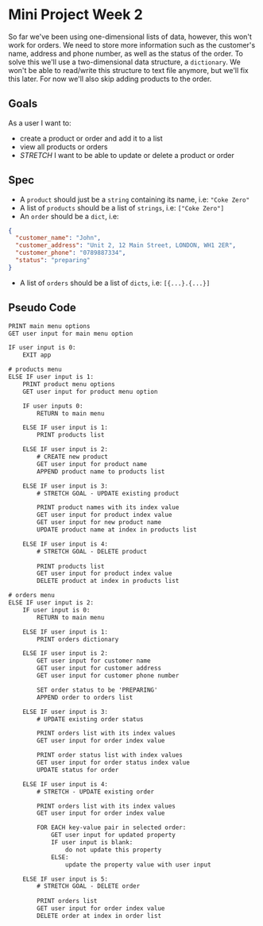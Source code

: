 # Mini Project Week 2

So far we've been using one-dimensional lists of data, however, this won't work for orders. We need to store more information such as the customer's name, address and phone number, as well as the status of the order. To solve this we'll use a two-dimensional data structure, a `dictionary`. We won't be able to read/write this structure to text file anymore, but we'll fix this later. For now we'll also skip adding products to the order.

## Goals

As a user I want to:

- create a product or order and add it to a list
- view all products or orders
- _STRETCH_ I want to be able to update or delete a product or order

## Spec

- A `product` should just be a `string` containing its name, i.e: `"Coke Zero"`
- A list of `products` should be a list of `strings`, i.e: `["Coke Zero"]`
- An `order` should be a `dict`, i.e:

```json
{
  "customer_name": "John",
  "customer_address": "Unit 2, 12 Main Street, LONDON, WH1 2ER",
  "customer_phone": "0789887334",
  "status": "preparing"
}
```

- A list of `orders` should be a list of `dicts`, i.e: `[{...}.{...}]`

## Pseudo Code

```txt
PRINT main menu options
GET user input for main menu option

IF user input is 0:
    EXIT app

# products menu
ELSE IF user input is 1:
    PRINT product menu options
    GET user input for product menu option

    IF user inputs 0:
        RETURN to main menu

    ELSE IF user input is 1:
        PRINT products list

    ELSE IF user input is 2:
        # CREATE new product
        GET user input for product name
        APPEND product name to products list

    ELSE IF user input is 3: 
        # STRETCH GOAL - UPDATE existing product

        PRINT product names with its index value
        GET user input for product index value
        GET user input for new product name
        UPDATE product name at index in products list

    ELSE IF user input is 4:
        # STRETCH GOAL - DELETE product
        
        PRINT products list
        GET user input for product index value
        DELETE product at index in products list

# orders menu 
ELSE IF user input is 2:
    IF user input is 0:
        RETURN to main menu

    ELSE IF user input is 1:
        PRINT orders dictionary

    ELSE IF user input is 2:
        GET user input for customer name
        GET user input for customer address
        GET user input for customer phone number

        SET order status to be 'PREPARING'
        APPEND order to orders list

    ELSE IF user input is 3:
        # UPDATE existing order status

        PRINT orders list with its index values
        GET user input for order index value

        PRINT order status list with index values
        GET user input for order status index value
        UPDATE status for order

    ELSE IF user input is 4:
        # STRETCH - UPDATE existing order

        PRINT orders list with its index values
        GET user input for order index value

        FOR EACH key-value pair in selected order:
            GET user input for updated property
            IF user input is blank:
                do not update this property
            ELSE:
                update the property value with user input

    ELSE IF user input is 5:
        # STRETCH GOAL - DELETE order
                    
        PRINT orders list
        GET user input for order index value
        DELETE order at index in order list
```
